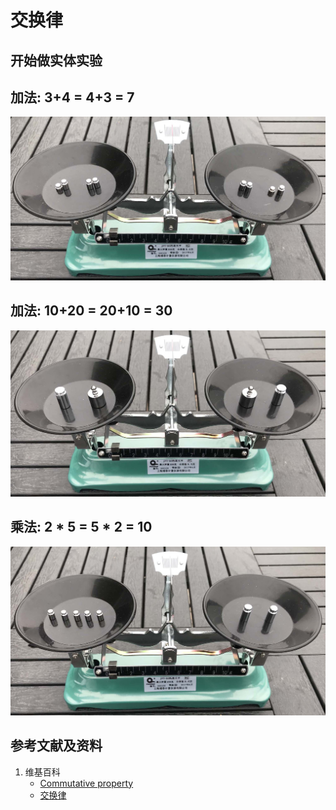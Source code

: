 # 交换律

## 开始做实体实验

## 加法: 3+4 = 4+3 = 7

![](/images/数论/感受加减乘除的运算规律/交换律/1a1.jpg)

## 加法: 10+20 = 20+10 = 30

![](/images/数论/感受加减乘除的运算规律/交换律/2a1.jpg)

## 乘法: 2 * 5 = 5 * 2 = 10

![](/images/数论/感受加减乘除的运算规律/交换律/3a1.jpg)

## 参考文献及资料

1. 维基百科
	- [Commutative property](https://en.wikipedia.org/wiki/Commutative_property) 
	- [交换律](https://zh.wikipedia.org/wiki/%E4%BA%A4%E6%8F%9B%E5%BE%8B) 
